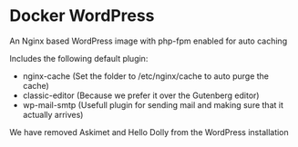 # Docker WordPress

An Nginx based WordPress image with php-fpm enabled for auto caching

Includes the following default plugin:
- nginx-cache (Set the folder to /etc/nginx/cache to auto purge the cache)
- classic-editor (Because we prefer it over the Gutenberg editor)
- wp-mail-smtp (Usefull plugin for sending mail and making sure that it actually arrives)

We have removed Askimet and Hello Dolly from the WordPress installation